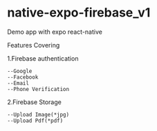 # native-expo-firebase_v1

Demo app with expo react-native

Features Covering

1.Firebase authentication

    --Google
    --Facebook
    --Email
    --Phone Verification


2.Firebase Storage

    --Upload Image(*jpg)
    --Upload Pdf(*pdf)
